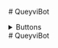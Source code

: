 #   Q u e y v i B o t 
<details><summary>Buttons</summary>
<p>
- <a href="https://glitch.com/edit/#!/import/github/uwuv3/QueyviBot">Remix on Glitch</a>
</p>
</details># QueyviBot
